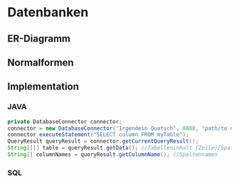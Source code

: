 # Datenbanken

## ER-Diagramm

## Normalformen

###

###

## Implementation

### JAVA

```java
private DatabaseConnector connector;
connector = new DatabaseConnector("Irgendein Quatsch", 8888, "path/to database.db", "username", "password");
connector.executeStatement("SELECT column FROM myTable");
QueryResult queryResult = connector.getCurrentQueryResult();
String[][] table = queryResult.getData(); //Tabelleninhalt [Zeile][Spalte]
String[] columnNames = queryResult.getColumnName(); //Spaltennamen
```

### SQL


